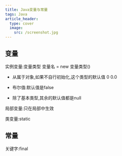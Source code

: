 ```yaml
---
title: Java变量与常量
tags: Java
article_header:
  type: cover
  image:
    src: /screenshot.jpg
---
```


## 变量

实例变量:变量类型 变量名 = new 变量类型()

* 从属于对象,如果不自行初始化,这个类型的默认值 0 0.0

* 布尔值:默认值是false

* 除了基本类型,其余的默认值都是null

局部变量:只在局部中生效

类变量:static





## 常量

关键字:final